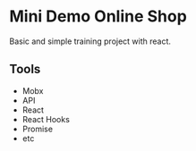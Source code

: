 # Mini Demo Online Shop

Basic and simple training project with react.

## Tools

* Mobx
* API
* React
* React Hooks
* Promise
* etc